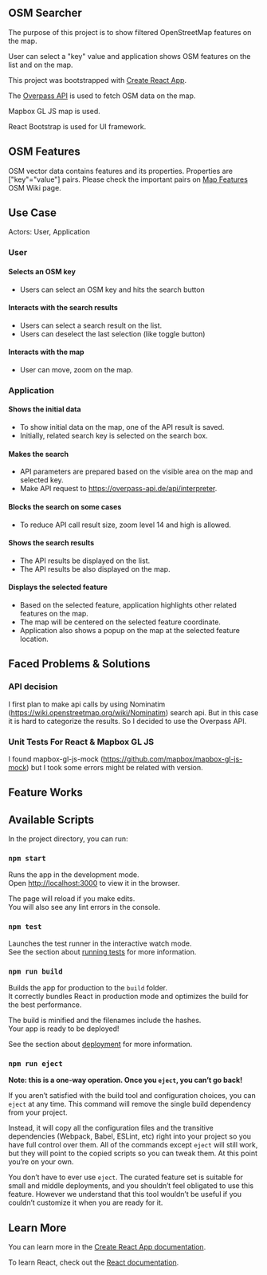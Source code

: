 ## OSM Searcher

The purpose of this project is to show filtered OpenStreetMap features on the map.

User can select a "key" value and application shows OSM features on the list and on the map.

This project was bootstrapped with [Create React App](https://github.com/facebook/create-react-app).

The [Overpass API](https://wiki.openstreetmap.org/wiki/Overpass_API) is used to fetch OSM data on the map.

Mapbox GL JS map is used.

React Bootstrap is used for UI framework.

## OSM Features

OSM vector data contains features and its properties. Properties are ["key"="value"] pairs.
Please check the important pairs on [Map Features](https://wiki.openstreetmap.org/wiki/Map_Features) OSM Wiki page.

## Use Case

Actors: User, Application

### User
#### Selects an OSM key
* Users can select an OSM key and hits the search button

#### Interacts with the search results
* Users can select a search result on the list.
* Users can deselect the last selection (like toggle button)

#### Interacts with the map
* User can move, zoom on the map.

### Application
#### Shows the initial data
* To show initial data on the map, one of the API result is saved.
* Initially, related search key is selected on the search box.

#### Makes the search
* API parameters are prepared based on the visible area on the map and selected key.
* Make API request to https://overpass-api.de/api/interpreter.

#### Blocks the search on some cases
* To reduce API call result size, zoom level 14 and high is allowed.

#### Shows the search results
* The API results be displayed on the list.
* The API results be also displayed on the map.

#### Displays the selected feature
* Based on the selected feature, application highlights other related features on the map.
* The map will be centered on the selected feature coordinate.
* Application also shows a popup on the map at the selected feature location.

## Faced Problems & Solutions
### API decision
I first plan to make api calls by using Nominatim (https://wiki.openstreetmap.org/wiki/Nominatim) search api.
But in this case it is hard to categorize the results. So I decided to use the Overpass API.

### Unit Tests For React & Mapbox GL JS
I found mapbox-gl-js-mock (https://github.com/mapbox/mapbox-gl-js-mock) but I took some errors might be related with version.

## Feature Works

## Available Scripts

In the project directory, you can run:

### `npm start`

Runs the app in the development mode.<br>
Open [http://localhost:3000](http://localhost:3000) to view it in the browser.

The page will reload if you make edits.<br>
You will also see any lint errors in the console.

### `npm test`

Launches the test runner in the interactive watch mode.<br>
See the section about [running tests](https://facebook.github.io/create-react-app/docs/running-tests) for more information.

### `npm run build`

Builds the app for production to the `build` folder.<br>
It correctly bundles React in production mode and optimizes the build for the best performance.

The build is minified and the filenames include the hashes.<br>
Your app is ready to be deployed!

See the section about [deployment](https://facebook.github.io/create-react-app/docs/deployment) for more information.

### `npm run eject`

**Note: this is a one-way operation. Once you `eject`, you can’t go back!**

If you aren’t satisfied with the build tool and configuration choices, you can `eject` at any time. This command will remove the single build dependency from your project.

Instead, it will copy all the configuration files and the transitive dependencies (Webpack, Babel, ESLint, etc) right into your project so you have full control over them. All of the commands except `eject` will still work, but they will point to the copied scripts so you can tweak them. At this point you’re on your own.

You don’t have to ever use `eject`. The curated feature set is suitable for small and middle deployments, and you shouldn’t feel obligated to use this feature. However we understand that this tool wouldn’t be useful if you couldn’t customize it when you are ready for it.

## Learn More

You can learn more in the [Create React App documentation](https://facebook.github.io/create-react-app/docs/getting-started).

To learn React, check out the [React documentation](https://reactjs.org/).
